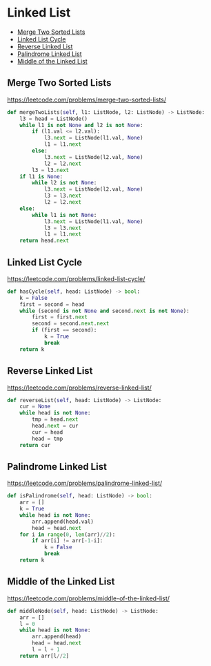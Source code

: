 # Linked List

+ [Merge Two Sorted Lists](#merge-two-sorted-lists)
+ [Linked List Cycle](#linked-list-cycle)
+ [Reverse Linked List](#reverse-linked-list)
+ [Palindrome Linked List](#palindrome-linked-list)
+ [Middle of the Linked List](#middle-of-the-linked-list)

[comment]: <> (Stop)

## Merge Two Sorted Lists

https://leetcode.com/problems/merge-two-sorted-lists/

```python
def mergeTwoLists(self, l1: ListNode, l2: ListNode) -> ListNode:
    l3 = head = ListNode()
    while l1 is not None and l2 is not None:
        if (l1.val <= l2.val):
            l3.next = ListNode(l1.val, None)
            l1 = l1.next
        else:
            l3.next = ListNode(l2.val, None)
            l2 = l2.next
        l3 = l3.next
    if l1 is None:
        while l2 is not None:
            l3.next = ListNode(l2.val, None)
            l3 = l3.next
            l2 = l2.next
    else:
        while l1 is not None:
            l3.next = ListNode(l1.val, None)
            l3 = l3.next
            l1 = l1.next
    return head.next
```
## Linked List Cycle

https://leetcode.com/problems/linked-list-cycle/

```python
def hasCycle(self, head: ListNode) -> bool:
    k = False
    first = second = head
    while (second is not None and second.next is not None):
        first = first.next
        second = second.next.next
        if (first == second):
            k = True
            break
    return k
```
## Reverse Linked List

https://leetcode.com/problems/reverse-linked-list/

```python
def reverseList(self, head: ListNode) -> ListNode:
    cur = None
    while head is not None:
        tmp = head.next
        head.next = cur
        cur = head
        head = tmp
    return cur
```
## Palindrome Linked List

https://leetcode.com/problems/palindrome-linked-list/

```python
def isPalindrome(self, head: ListNode) -> bool:
    arr = []
    k = True
    while head is not None:
        arr.append(head.val)
        head = head.next
    for i in range(0, len(arr)//2):
        if arr[i] != arr[-1-i]:
            k = False
            break
    return k
```
## Middle of the Linked List

https://leetcode.com/problems/middle-of-the-linked-list/

```python
def middleNode(self, head: ListNode) -> ListNode:
    arr = []
    l = 0
    while head is not None:
        arr.append(head)
        head = head.next
        l = l + 1
    return arr[l//2]
```